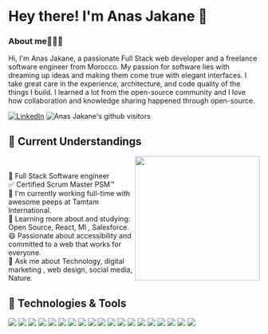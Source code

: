 # Hey there! I'm Anas Jakane 👋

### About me🙋🏻‍♂️

Hi, I'm Anas Jakane, a passionate Full Stack web developer and a freelance software engineer from Morocco. My passion for software lies with dreaming up ideas and making them come true with elegant interfaces. I take great care in the experience, architecture, and code quality of the things I build. I learned a lot from the open-source community and I love how collaboration and knowledge sharing happened through open-source. 
<p> 
<a href="https://www.linkedin.com/in/anasjak/" target="_blank"><img alt="LinkedIn" src="https://img.shields.io/badge/-anas_jakane-blue?style=flat-square&logo=Linkedin&logoColor=white&link=https://www.linkedin.com/in/anasjak/"></a>
    <img class="center" alt="Anas Jakane's github visitors" src="https://visitor-badge.glitch.me/badge?page_id=https://github.com/mranasm.https://github.com/mranasm"/>
 </p>

## 🚩 Current Understandings
<p>
  <img width="250" align='right' src="https://raw.githubusercontent.com/abhisheknaiidu/abhisheknaiidu/master/code.gif">
</p>
<br>

📌 Full Stack Software engineer <br>
✅ Certified Scrum Master PSM™ <br>
🏢 I'm currently working full-time with awesome peeps at Tamtam International. <br>
🌱 Learning more about and studying: Open Source, React, Ml , Salesforce. <br>
😄 Passionate about accessibility and committed to a web that works for everyone. <br>
💬 Ask me about Technology, digital marketing , web design, social media, Nature. <br>


## 🔧 Technologies & Tools
<img src = "https://img.shields.io/badge/-Symfony-E34F26?style=flat&logo=symfony&logoColor=white"> <img src = "https://img.shields.io/badge/-CSS3-1572B6?style=flat&logo=css3&logoColor=white">
<img src="https://img.shields.io/badge/-redux-563D7C?style=flat&logo=redux&logoColor=white">
<img src="https://img.shields.io/badge/-JavaScript-eed718?style=flat&logo=javascript&logoColor=ffffff">
<img src="https://img.shields.io/badge/-Sass-cc6699?style=flat&logo=sass&logoColor=ffffff">
<img src="https://img.shields.io/badge/-React-000000?style=flat&logo=react&logoColor=00c8ff">
<img src="https://img.shields.io/badge/-MongoDB-4DB33D?style=flat&logo=mongodb&logoColor=FFFFFF">
<img src="https://img.shields.io/badge/-GraphQL-e535ab?style=flat&logo=graphql&logoColor=FFFFFF">
<img src="https://img.shields.io/badge/-MySQL-F29111?style=flat&logo=mysql&logoColor=FFFFFF">
<img src="https://img.shields.io/badge/-Express.js-787878?style=flat">
<img src="https://img.shields.io/badge/-Node.js-3C873A?style=flat&logo=Node.js&logoColor=white">
<img src="https://img.shields.io/badge/-Firebase-FFA611?style=flat&logo=firebase&logoColor=FFFFFF">
<img src="http://img.shields.io/badge/-Google%20Cloud%20Platform-4285F4?style=flat&logo=google%20cloud&logoColor=white">
<img src="https://img.shields.io/badge/-Progressive Web Apps-5A0FC8?style=flat">
<img src="http://img.shields.io/badge/-Git-F1502F?style=flat&logo=git&logoColor=FFFFFF">
<img src="http://img.shields.io/badge/-Github-000000?style=flat&logo=github&logoColor=FFFFFF">
<img src="http://img.shields.io/badge/-VS%20Code-007ACC?style=flat&logo=visual%20studio%20code&logoColor=white">
<img src="http://img.shields.io/badge/-Heroku-430098?style=flat&logo=heroku&logoColor=white">
<img src="http://img.shields.io/badge/-Amazon Web Services-black?style=flat&logo=amazon&logoColor=white">
